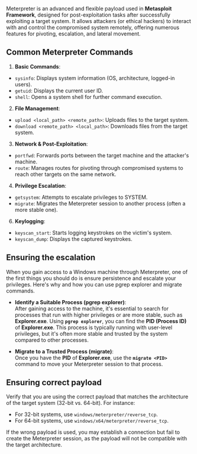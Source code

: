 Meterpreter is an advanced and flexible payload used in **Metasploit Framework**, designed for post-exploitation tasks after successfully exploiting a target system. It allows attackers (or ethical hackers) to interact with and control the compromised system remotely, offering numerous features for pivoting, escalation, and lateral movement.

## Common Meterpreter Commands

1. **Basic Commands**:
- `sysinfo`: Displays system information (OS, architecture, logged-in users).
- `getuid`: Displays the current user ID.
- `shell`: Opens a system shell for further command execution.
2. **File Management**:
- `upload <local_path> <remote_path>`: Uploads files to the target system.
- `download <remote_path> <local_path>`: Downloads files from the target system.
3. **Network & Post-Exploitation**:
- `portfwd`: Forwards ports between the target machine and the attacker's machine.
- `route`: Manages routes for pivoting through compromised systems to reach other targets on the same network.
4. **Privilege Escalation**:      
- `getsystem`: Attempts to escalate privileges to SYSTEM.
- `migrate`: Migrates the Meterpreter session to another process (often a more stable one).
6. **Keylogging**:    
- `keyscan_start`: Starts logging keystrokes on the victim's system.
- `keyscan_dump`: Displays the captured keystrokes.

## Ensuring the escalation
When you gain access to a Windows machine through Meterpreter, one of the first things you should do is ensure persistence and escalate your privileges. Here's why and how you can use pgrep explorer and migrate commands.

- **Identify a Suitable Process (pgrep explorer)**:  
    After gaining access to the machine, it's essential to search for processes that run with higher privileges or are more stable, such as **Explorer.exe**. Using **`pgrep explorer`**, you can find the **PID (Process ID)** of **Explorer.exe**. This process is typically running with user-level privileges, but it's often more stable and trusted by the system compared to other processes.
    
- **Migrate to a Trusted Process (migrate)**:  
    Once you have the **PID** of **Explorer.exe**, use the **`migrate <PID>`** command to move your Meterpreter session to that process.

## Ensuring correct payload
Verify that you are using the correct payload that matches the architecture of the target system (32-bit vs. 64-bit). For instance:
- For 32-bit systems, use `windows/meterpreter/reverse_tcp`.
- For 64-bit systems, use `windows/x64/meterpreter/reverse_tcp`.

If the wrong payload is used, you may establish a connection but fail to create the Meterpreter session, as the payload will not be compatible with the target architecture.

